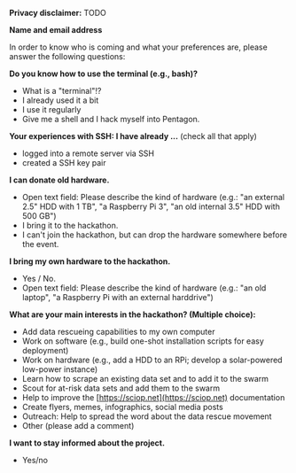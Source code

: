**Privacy disclaimer:**
TODO

**Name and email address**

In order to know who is coming and what your preferences are, please answer the following questions:

**Do you know how to use the terminal (e.g., bash)?**

- What is a "terminal"!?
- I already used it a bit
- I use it regularly
- Give me a shell and I hack myself into Pentagon.

**Your experiences with SSH: I have already ...** (check all that apply)

- logged into a remote server via SSH
- created a SSH key pair


**I can donate old hardware.**

- Open text field: Please describe the kind of hardware (e.g.: "an external 2.5" HDD with 1 TB", "a Raspberry Pi 3", "an old internal 3.5" HDD with 500 GB")
- I bring it to the hackathon.
- I can't join the hackathon, but can drop the hardware somewhere before the event.

**I bring my own hardware to the hackathon.**

- Yes / No.
- Open text field: Please describe the kind of hardware (e.g.: "an old laptop", "a Raspberry Pi with an external harddrive")

**What are your main interests in the hackathon? (Multiple choice):**

- Add data rescueing capabilities to my own computer
- Work on software (e.g., build one-shot installation scripts for easy deployment)
- Work on hardware (e.g., add a HDD to an RPi; develop a solar-powered low-power instance)
- Learn how to scrape an existing data set and to add it to the swarm
- Scout for at-risk data sets and add them to the swarm
- Help to improve the [https://sciop.net](https://sciop.net) documentation
- Create flyers, memes, infographics, social media posts
- Outreach: Help to spread the word about the data rescue movement
- Other (please add a comment)

**I want to stay informed about the project.**
- Yes/no